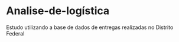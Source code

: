 # Analise-de-logística
Estudo utilizando a base de dados de entregas realizadas no Distrito Federal
